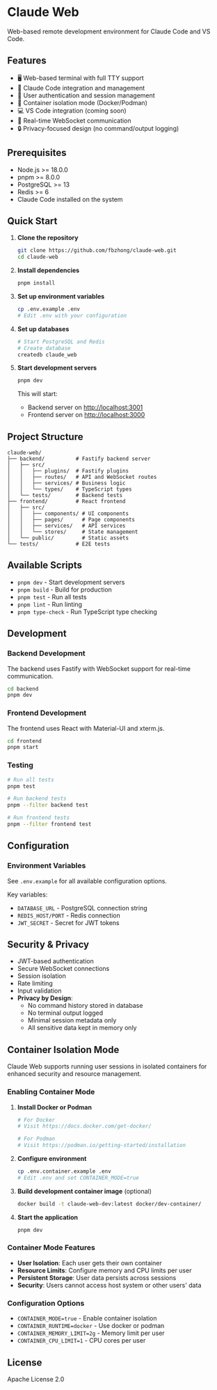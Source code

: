 # Claude Web

Web-based remote development environment for Claude Code and VS Code.

## Features

- 🖥️ Web-based terminal with full TTY support
- 🤖 Claude Code integration and management
- 🔐 User authentication and session management
- 🐳 Container isolation mode (Docker/Podman)
- 💻 VS Code integration (coming soon)
- 🚀 Real-time WebSocket communication
- 🔒 Privacy-focused design (no command/output logging)

## Prerequisites

- Node.js >= 18.0.0
- pnpm >= 8.0.0
- PostgreSQL >= 13
- Redis >= 6
- Claude Code installed on the system

## Quick Start

1. **Clone the repository**

   ```bash
   git clone https://github.com/fbzhong/claude-web.git
   cd claude-web
   ```

2. **Install dependencies**

   ```bash
   pnpm install
   ```

3. **Set up environment variables**

   ```bash
   cp .env.example .env
   # Edit .env with your configuration
   ```

4. **Set up databases**

   ```bash
   # Start PostgreSQL and Redis
   # Create database
   createdb claude_web
   ```

5. **Start development servers**

   ```bash
   pnpm dev
   ```

   This will start:
   - Backend server on <http://localhost:3001>
   - Frontend server on <http://localhost:3000>

## Project Structure

```
claude-web/
├── backend/          # Fastify backend server
│   ├── src/
│   │   ├── plugins/  # Fastify plugins
│   │   ├── routes/   # API and WebSocket routes
│   │   ├── services/ # Business logic
│   │   └── types/    # TypeScript types
│   └── tests/        # Backend tests
├── frontend/         # React frontend
│   ├── src/
│   │   ├── components/ # UI components
│   │   ├── pages/      # Page components
│   │   ├── services/   # API services
│   │   └── stores/     # State management
│   └── public/         # Static assets
└── tests/            # E2E tests
```

## Available Scripts

- `pnpm dev` - Start development servers
- `pnpm build` - Build for production
- `pnpm test` - Run all tests
- `pnpm lint` - Run linting
- `pnpm type-check` - Run TypeScript type checking

## Development

### Backend Development

The backend uses Fastify with WebSocket support for real-time communication.

```bash
cd backend
pnpm dev
```

### Frontend Development

The frontend uses React with Material-UI and xterm.js.

```bash
cd frontend
pnpm start
```

### Testing

```bash
# Run all tests
pnpm test

# Run backend tests
pnpm --filter backend test

# Run frontend tests
pnpm --filter frontend test
```

## Configuration

### Environment Variables

See `.env.example` for all available configuration options.

Key variables:

- `DATABASE_URL` - PostgreSQL connection string
- `REDIS_HOST/PORT` - Redis connection
- `JWT_SECRET` - Secret for JWT tokens

## Security & Privacy

- JWT-based authentication
- Secure WebSocket connections
- Session isolation
- Rate limiting
- Input validation
- **Privacy by Design**:
  - No command history stored in database
  - No terminal output logged
  - Minimal session metadata only
  - All sensitive data kept in memory only

## Container Isolation Mode

Claude Web supports running user sessions in isolated containers for enhanced security and resource management.

### Enabling Container Mode

1. **Install Docker or Podman**

   ```bash
   # For Docker
   # Visit https://docs.docker.com/get-docker/

   # For Podman
   # Visit https://podman.io/getting-started/installation
   ```

2. **Configure environment**

   ```bash
   cp .env.container.example .env
   # Edit .env and set CONTAINER_MODE=true
   ```

3. **Build development container image** (optional)

   ```bash
   docker build -t claude-web-dev:latest docker/dev-container/
   ```

4. **Start the application**

   ```bash
   pnpm dev
   ```

### Container Mode Features

- **User Isolation**: Each user gets their own container
- **Resource Limits**: Configure memory and CPU limits per user
- **Persistent Storage**: User data persists across sessions
- **Security**: Users cannot access host system or other users' data

### Configuration Options

- `CONTAINER_MODE=true` - Enable container isolation
- `CONTAINER_RUNTIME=docker` - Use docker or podman
- `CONTAINER_MEMORY_LIMIT=2g` - Memory limit per user
- `CONTAINER_CPU_LIMIT=1` - CPU cores per user

## License

Apache License 2.0
